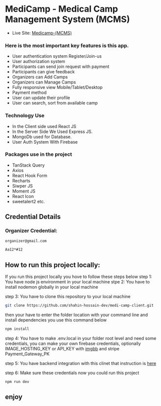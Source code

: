 # MediCamp - Medical Camp Management System (MCMS)

- Live Site: [Medicamp-(MCMS)](https://medi-camp-86354.web.app)

### Here is the most important key features is this app.

- User authentication system Register/Join-us
- User authorization system
- Participants can send join request with payment
- Participants can give feedback
- Organizers can Add Camps
- Organizers can Manage Camps
- Fully responsive view Mobile/Tablet/Desktop
- Payment method
- User can update their profile
- User can search, sort from available camp

### Technology Use

- In the Client side used React JS
- In the Server Side We Used Express JS.
- MongoDb used for Database.
- User Auth System With Firebase

### Packages use in the project

- TanStack Query
- Axios
- React Hook Form
- Recharts
- Siwper JS
- Moment JS
- React Icon
- sweetalert2 etc.

## Credential Details

### Organizer Credential:

```bash
organizer@gmail.com
```

```bash
Aa12*#12
```
## How to run this project locally:
If you run this project locally you hove to follow these steps below
step 1: You have node js environment in your local machine 
stpe 2: You have to install nodemon globally in your local machine

step 3: You have to clone this repository to your local machine 

```bash
git clone https://github.com/shahin-hossain-dev/medi-camp-client.git
```
then your have to enter the folder location with your command line and install dependencies you use this command below

```bash
npm install
```
step 4: You have to make .env.local in your folder root level and need some credentials, you can make your own firebase credentials, optionally IMAGE_HOSTING_KEY or API_KEY with [imgbb](https://imgbb.com/) and stripe Payment_Gateway_PK

step 5: You have backend integration with this clinet that instruction is [here](https://github.com/shahin-hossain-dev/medi-camp-server) 

step 6: Make sure these credentials now you could run this project

```bash
npm run dev
```
 ## enjoy
